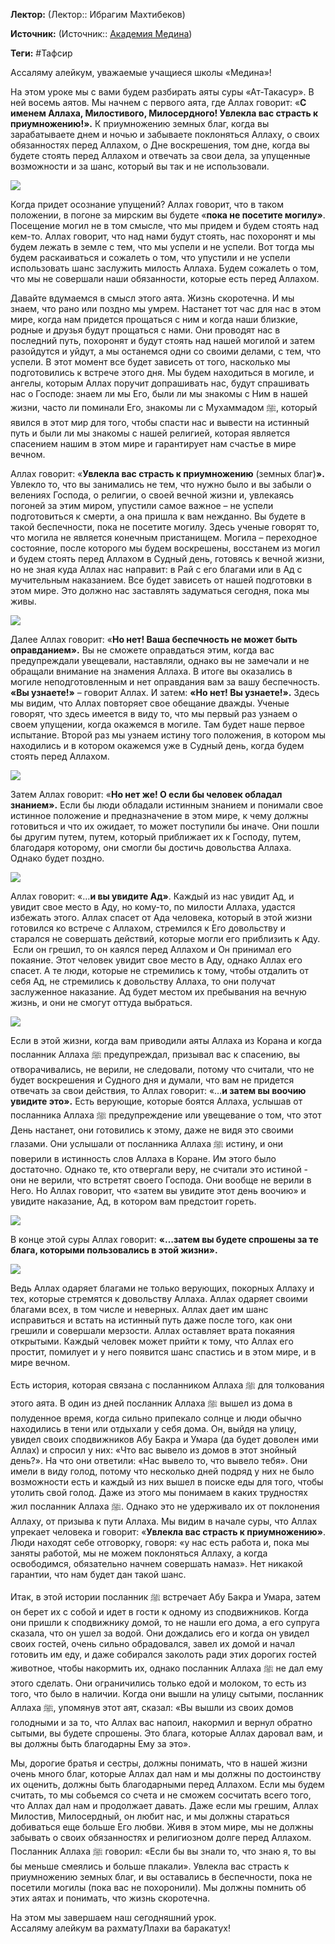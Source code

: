 **Лектор:** (Лектор:: Ибрагим Махтибеков)

**Источник:** (Источник:: [Академия Медина](https://web.medinaschool.org/school/))

**Теги:** #Тафсир

Ассаляму алейкум, уважаемые учащиеся школы «Медина»!


На этом уроке мы с вами будем разбирать аяты суры «Ат-Такасур». В ней восемь аятов. Мы начнем с первого аята, где Аллах говорит: «**С именем Аллаха, Милостивого, Милосердного! Увлекла вас страсть к приумножению!».** К приумножению земных благ, когда вы зарабатываете днем и ночью и забываете поклоняться Аллаху, о своих обязанностях перед Аллахом, о Дне воскрешения, том дне, когда вы будете стоять перед Аллахом и отвечать за свои дела, за упущенные возможности и за шанс, который вы так и не использовали.


![](https://medinaschool.org/files/images/2020/02/bc8951096ffe6a50be88079a7582cd89.jpg)


Когда придет осознание упущений? Аллах говорит, что в таком положении, в погоне за мирским вы будете «**пока не посетите могилу»**. Посещение могил не в том смысле, что мы придем и будем стоять над кем-то. Аллах говорит, что над нами будут стоять, нас похоронят и мы будем лежать в земле с тем, что мы успели и не успели. Вот тогда мы будем раскаиваться и сожалеть о том, что упустили и не успели использовать шанс заслужить милость Аллаха. Будем сожалеть о том, что мы не совершали наши обязанности, которые есть перед Аллахом.


Давайте вдумаемся в смысл этого аята. Жизнь скоротечна. И мы знаем, что рано или поздно мы умрем. Настанет тот час для нас в этом мире, когда нам придется прощаться с ним и когда наши близкие, родные и друзья будут прощаться с нами. Они проводят нас в последний путь, похоронят и будут стоять над нашей могилой и затем разойдутся и уйдут, а мы останемся одни со своими делами, с тем, что успели. В этот момент все будет зависеть от того, насколько мы подготовились к встрече этого дня. Мы будем находиться в могиле, и ангелы, которым Аллах поручит допрашивать нас, будут спрашивать нас о Господе: знаем ли мы Его, были ли мы знакомы с Ним в нашей жизни, часто ли поминали Его, знакомы ли с Мухаммадом ﷺ, который явился в этот мир для того, чтобы спасти нас и вывести на истинный путь и были ли мы знакомы с нашей религией, которая является спасением нашим в этом мире и гарантирует нам счастье в мире вечном.


Аллах говорит: «**Увлекла вас страсть к приумножению** (земных благ)**».** Увлекло то, что вы занимались не тем, что нужно было и вы забыли о велениях Господа, о религии, о своей вечной жизни и, увлекаясь погоней за этим миром, упустили самое важное – не успели подготовиться к смерти, а она пришла к вам нежданно. Вы будете в такой беспечности, пока не посетите могилу. Здесь ученые говорят то, что могила не является конечным пристанищем. Могила – переходное состояние, после которого мы будем воскрешены, восстанем из могил и будем стоять перед Аллахом в Судный день, готовясь к вечной жизни, но не зная куда Аллах нас направит: в Рай с его благами или в Ад с мучительным наказанием. Все будет зависеть от нашей подготовки в этом мире. Это должно нас заставлять задуматься сегодня, пока мы живы.


![](https://medinaschool.org/files/images/2020/02/226c83fdacdc38af536bfa7cc461d260.jpg)


Далее Аллах говорит: «**Но нет! Ваша беспечность не может быть оправданием».** Вы не сможете оправдаться этим, когда вас предупреждали увещевали, наставляли, однако вы не замечали и не обращали внимание на знамения Аллаха. В итоге вы оказались в могиле неподготовленным и нет оправдания вам за вашу беспечность. **«Вы узнаете!»** – говорит Аллах. И затем: **«Но нет! Вы узнаете!».** Здесь мы видим, что Аллах повторяет свое обещание дважды. Ученые говорят, что здесь имеется в виду то, что мы первый раз узнаем о своем упущении, когда окажемся в могиле. Там будет наше первое испытание. Второй раз мы узнаем истину того положения, в котором мы находились и в котором окажемся уже в Судный день, когда будем стоять перед Аллахом.


![](https://medinaschool.org/files/images/2020/02/bae7968a74ac2b3b421e25d13e28004d.jpg)


Затем Аллах говорит: «**Но нет же! О если бы человек обладал знанием».** Если бы люди обладали истинным знанием и понимали свое истинное положение и предназначение в этом мире, к чему должны готовиться и что их ожидает, то может поступили бы иначе. Они пошли бы другим путем, путем, который приближает их к Господу, путем, благодаря которому, они смогли бы достичь довольства Аллаха. Однако будет поздно.


![](https://medinaschool.org/files/images/2020/02/4e07fe43a03ac99c32a035ecbf1680df.jpg)


Аллах говорит: «…**и вы увидите Ад»**. Каждый из нас увидит Ад, и увидит свое место в Аду, но кому-то, по милости Аллаха, удастся избежать этого. Аллах спасет от Ада человека, который в этой жизни готовился ко встрече с Аллахом, стремился к Его довольству и старался не совершать действий, которые могли его приблизить к Аду.  Если он грешил, то он каялся перед Аллахом и Он принимал его покаяние. Этот человек увидит свое место в Аду, однако Аллах его спасет. А те люди, которые не стремились к тому, чтобы отдалить от себя Ад, не стремились к довольству Аллаха, то они получат заслуженное наказание. Ад будет местом их пребывания на вечную жизнь, и они не смогут оттуда выбраться.


![](https://medinaschool.org/files/images/2020/02/98b065e4d4edc5d257520c27d1074bf3.jpg)


Если в этой жизни, когда вам приводили аяты Аллаха из Корана и когда посланник Аллаха ﷺ предупреждал, призывал вас к спасению, вы отворачивались, не верили, не следовали, потому что считали, что не будет воскрешения и Судного дня и думали, что вам не придется отвечать за свои действия, то Аллах говорит: «…**и затем вы воочию увидите это».** Есть верующие, которые боятся Аллаха, услышав от посланника Аллаха ﷺ предупреждение или увещевание о том, что этот День настанет, они готовились к этому, даже не видя это своими глазами. Они услышали от посланника Аллаха ﷺ истину, и они поверили в истинность слов Аллаха в Коране. Им этого было достаточно. Однако те, кто отвергали веру, не считали это истиной - они не верили, что встретят своего Господа. Они вообще не верили в Него. Но Аллах говорит, что «затем вы увидите этот день воочию» и увидите наказание, Ад, в котором вам предстоит гореть.


![](https://medinaschool.org/files/images/2020/02/cffe42805f0eba350ff92a95ae7d880a.jpg)


В конце этой суры Аллах говорит: **«…затем вы будете спрошены за те блага, которыми пользовались в этой жизни».**


**![](https://medinaschool.org/files/images/2020/02/f42e7808f72a4e0c9ee4585ddbdceb3d.jpg)**


Ведь Аллах одаряет благами не только верующих, покорных Аллаху и тех, которые стремятся к довольству Аллаха. Аллах одаряет своими благами всех, в том числе и неверных. Аллах дает им шанс исправиться и встать на истинный путь даже после того, как они грешили и совершали мерзости. Аллах оставляет врата покаяния открытыми. Каждый человек может прийти к тому, что Аллах его простит, помилует и у него появится шанс спастись и в этом мире, и в мире вечном.


Есть история, которая связана с посланником Аллаха ﷺ для толкования этого аята. В один из дней посланник Аллаха ﷺ вышел из дома в полуденное время, когда сильно припекало солнце и люди обычно находились в тени или отдыхали у себя дома. Он, выйдя на улицу, увидел своих сподвижников Абу Бакра и Умара (да будет доволен ими Аллах) и спросил у них: «Что вас вывело из домов в этот знойный день?». На что они ответили: «Нас вывело то, что вывело тебя». Они имели в виду голод, потому что несколько дней подряд у них не было возможности есть и каждый из них вышел в поиске еды для того, чтобы утолить свой голод. Даже из этого мы понимаем в каких трудностях жил посланник Аллаха ﷺ. Однако это не удерживало их от поклонения Аллаху, от призыва к пути Аллаха. Мы видим в начале суры, что Аллах упрекает человека и говорит: «**Увлекла вас страсть к приумножению»**. Люди находят себе отговорку, говоря: «у нас есть работа и, пока мы заняты работой, мы не можем поклоняться Аллаху, а когда освободимся, обязательно начнем совершать намаз». Нет никакой гарантии, что нам будет дан такой шанс.


Итак, в этой истории посланник ﷺ встречает Абу Бакра и Умара, затем он берет их с собой и идет в гости к одному из сподвижников. Когда они пришли к сподвижнику домой, то не нашли его дома, а его супруга сказала, что он ушел за водой. Они дождались его и когда он увидел своих гостей, очень сильно обрадовался, завел их домой и начал готовить им еду, и даже собирался заколоть ради этих дорогих гостей животное, чтобы накормить их, однако посланник Аллаха ﷺ не дал ему этого сделать. Они ограничились только едой и молоком, то есть из того, что было в наличии. Когда они вышли на улицу сытыми, посланник Аллаха ﷺ, упомянув этот аят, сказал: «Вы вышли из своих домов голодными и за то, что Аллах вас напоил, накормил и вернул обратно сытыми, вы будете спрошены. Это блага, которые Аллах даровал вам, и вы должны быть благодарны Ему за это».


Мы, дорогие братья и сестры, должны понимать, что в нашей жизни очень много благ, которые Аллах дал нам и мы должны по достоинству их оценить, должны быть благодарными перед Аллахом. Если мы будем считать, то мы собьемся со счета и не сможем сосчитать всего того, что Аллах дал нам и продолжает давать. Даже если мы грешим, Аллах Милостив, Милосердный, он любит нас, и мы должны стараться добиваться еще больше Его любви. Живя в этом мире, мы не должны забывать о своих обязанностях и религиозном долге перед Аллахом. Посланник Аллаха ﷺ говорил: «Если бы вы знали то, что знаю я, то вы бы меньше смеялись и больше плакали». Увлекла вас страсть к приумножению земных благ, и вы оставались в беспечности, пока не посетили могилы (пока вас не похоронили). Мы должны помнить об этих аятах и понимать, что жизнь скоротечна.


На этом мы завершаем наш сегодняшний урок.  
Ассаляму алейкум ва рахматуЛлахи ва баракатух!

